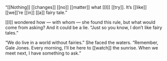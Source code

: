 “[[Nothing]] [[changes]] [[no]] [[matter]] what [[I]] [[try]]. It’s [[like]] [[we]]’re [[in]] [[a]] fairy tale.”

[[I]] wondered how — with whom — she found this rule, but what would come from asking? And it could be a lie. “Just so you know, I don’t like fairy tales.”

“We do live in a world without fairies.” She faced the waters. “Remember, Gale Jones. Every morning, I’ll be here to [[watch]] the sunrise. When we meet next, I have something to ask.”
